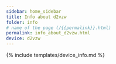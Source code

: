 ```yaml
---
sidebar: home_sidebar
title: Info about d2vzw
folder: info
# name of the page (/{{permalink}}.html)
permalink: info_about_d2vzw.html
device: d2vzw
---
```

{% include templates/device_info.md %}
